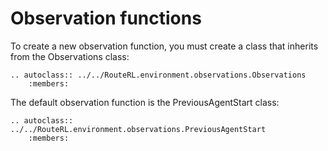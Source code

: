 # Observation functions

To create a new observation function, you must create a class that inherits from the Observations class:

```{eval-rst}
.. autoclass:: ../../RouteRL.environment.observations.Observations
    :members:
```

The default observation function is the PreviousAgentStart class:

```{eval-rst}
.. autoclass:: ../../RouteRL.environment.observations.PreviousAgentStart
    :members:
```